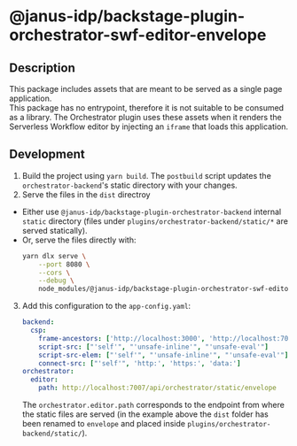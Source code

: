 # @janus-idp/backstage-plugin-orchestrator-swf-editor-envelope

## Description

This package includes assets that are meant to be served as a single page application.  
This package has no entrypoint, therefore it is not suitable to be consumed as a library.
The Orchestrator plugin uses these assets when it renders the Serverless Workflow editor by injecting an `iframe` that loads this application.

## Development

1. Build the project using `yarn build`. The `postbuild` script updates the `orchestrator-backend`'s static directory with your changes.
1. Serve the files in the `dist` directroy

- Either use `@janus-idp/backstage-plugin-orchestrator-backend` internal `static` directory (files under `plugins/orchestrator-backend/static/*` are served statically).
- Or, serve the files directly with:
  ```sh
  yarn dlx serve \
      --port 8080 \
      --cors \
      --debug \
      node_modules/@janus-idp/backstage-plugin-orchestrator-swf-editor-envelope/dist
  ```

3. Add this configuration to the `app-config.yaml`:
   ```yaml
   backend:
     csp:
       frame-ancestors: ['http://localhost:3000', 'http://localhost:7007']
       script-src: ["'self'", "'unsafe-inline'", "'unsafe-eval'"]
       script-src-elem: ["'self'", "'unsafe-inline'", "'unsafe-eval'"]
       connect-src: ["'self'", 'http:', 'https:', 'data:']
   orchestrator:
     editor:
       path: http://localhost:7007/api/orchestrator/static/envelope
   ```
   The `orchestrator.editor.path` corresponds to the endpoint from where the static files are served (in the example above the `dist` folder has been renamed to `envelope` and placed inside `plugins/orchestrator-backend/static/`).
